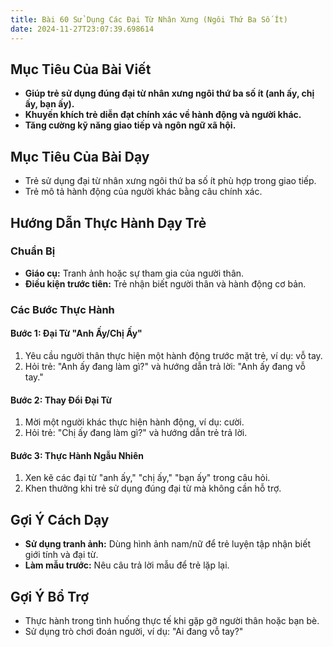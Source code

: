 ```yaml
---
title: Bài 60 Sử Dụng Các Đại Từ Nhân Xưng (Ngôi Thứ Ba Số Ít)
date: 2024-11-27T23:07:39.698614
---
```


## Mục Tiêu Của Bài Viết
- **Giúp trẻ sử dụng đúng đại từ nhân xưng ngôi thứ ba số ít (anh ấy, chị ấy, bạn ấy).**
- **Khuyến khích trẻ diễn đạt chính xác về hành động và người khác.**
- **Tăng cường kỹ năng giao tiếp và ngôn ngữ xã hội.**

## Mục Tiêu Của Bài Dạy
- Trẻ sử dụng đại từ nhân xưng ngôi thứ ba số ít phù hợp trong giao tiếp.
- Trẻ mô tả hành động của người khác bằng câu chính xác.

## Hướng Dẫn Thực Hành Dạy Trẻ

### Chuẩn Bị
- **Giáo cụ:** Tranh ảnh hoặc sự tham gia của người thân.
- **Điều kiện trước tiên:** Trẻ nhận biết người thân và hành động cơ bản.

### Các Bước Thực Hành
#### Bước 1: Đại Từ "Anh Ấy/Chị Ấy"
1. Yêu cầu người thân thực hiện một hành động trước mặt trẻ, ví dụ: vỗ tay.
2. Hỏi trẻ: "Anh ấy đang làm gì?" và hướng dẫn trả lời: "Anh ấy đang vỗ tay."

#### Bước 2: Thay Đổi Đại Từ
1. Mời một người khác thực hiện hành động, ví dụ: cười.
2. Hỏi trẻ: "Chị ấy đang làm gì?" và hướng dẫn trẻ trả lời.

#### Bước 3: Thực Hành Ngẫu Nhiên
1. Xen kẽ các đại từ "anh ấy," "chị ấy," "bạn ấy" trong câu hỏi.
2. Khen thưởng khi trẻ sử dụng đúng đại từ mà không cần hỗ trợ.

## Gợi Ý Cách Dạy
- **Sử dụng tranh ảnh:** Dùng hình ảnh nam/nữ để trẻ luyện tập nhận biết giới tính và đại từ.
- **Làm mẫu trước:** Nêu câu trả lời mẫu để trẻ lặp lại.

## Gợi Ý Bổ Trợ
- Thực hành trong tình huống thực tế khi gặp gỡ người thân hoặc bạn bè.
- Sử dụng trò chơi đoán người, ví dụ: "Ai đang vỗ tay?"
